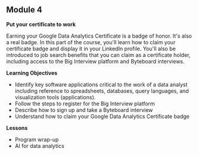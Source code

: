 ## Module 4

**Put your certificate to work**

Earning your Google Data Analytics Certificate is a badge of honor. It's also a real badge. In this part of the course, you'll learn how to claim your certificate badge and display it in your LinkedIn profile. You'll also be introduced to job search benefits that you can claim as a certificate holder, including access to the Big Interview platform and Byteboard interviews.

**Learning Objectives**
- Identify key software applications critical to the work of a data analyst including reference to spreadsheets, databases, query languages, and visualization tools (applications).
- Follow the steps to register for the Big Interview platform
- Describe how to sign up and take a Byteboard interview
- Understand how to claim your Google Data Analytics Certificate badge

**Lessons**
- Program wrap-up
- AI for data analytics
